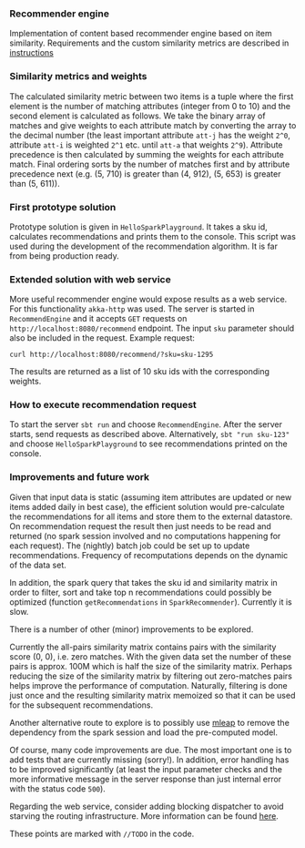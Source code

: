 ### Recommender engine
Implementation of content based recommender engine based on item similarity.
Requirements and the custom similarity metrics are described in [instructions](./instructions.md)

### Similarity metrics and weights
The calculated similarity metric between two items is a tuple where the first element is the number of
matching attributes (integer from 0 to 10) and the second element is calculated as follows. We take the binary
array of matches and give weights to each attribute match by converting the array to the decimal number
(the least important attribute `att-j` has the weight `2^0`, attribute `att-i` is weighted `2^1` etc.
until `att-a` that weights `2^9`).
Attribute precedence is then calculated by summing the weights for each attribute match.
Final ordering sorts by the number of matches first and by attribute precedence next
(e.g. (5, 710) is greater than (4, 912), (5, 653) is greater than (5, 611)).

### First prototype solution
Prototype solution is given in `HelloSparkPlayground`. It takes a sku id, calculates recommendations
and prints them to the console. This script was used during the development of the recommendation algorithm.
It is far from being production ready.

### Extended solution with web service
More useful recommender engine would expose results as a web service. For this functionality `akka-http` was used.
The server is started in `RecommendEngine` and it accepts `GET` requests on `http://localhost:8080/recommend` endpoint.
The input `sku` parameter should also be included in the request. Example request:

`curl http://localhost:8080/recommend/?sku=sku-1295`

The results are returned as a list of 10 sku ids with the corresponding weights.

### How to execute recommendation request
To start the server `sbt run` and choose `RecommendEngine`. After the server starts, send requests as described above.
Alternatively, `sbt "run sku-123"` and choose `HelloSparkPlayground` to see recommendations printed on the console. 

### Improvements and future work
Given that input data is static (assuming item attributes are updated or new items added daily in best case),
the efficient solution would pre-calculate the recommendations for all items and store them to the external datastore.
On recommendation request the result then just needs to be read and returned (no spark session involved and
no computations happening for each request). The (nightly) batch job could be set up to update recommendations. Frequency of
recomputations depends on the dynamic of the data set.

In addition, the spark query that takes the sku id and similarity matrix in order to filter, sort and take top n recommendations
could possibly be optimized (function `getRecommendations` in `SparkRecommender`). Currently it is slow.

There is a number of other (minor) improvements to be explored.

Currently the all-pairs similarity matrix contains pairs with the similarity score (0, 0), i.e. zero matches.
With the given data set the number of these pairs is approx. 100M which is half the size of the similarity matrix.
Perhaps reducing the size of the similarity matrix by filtering out zero-matches pairs helps improve the performance of
computation. Naturally, filtering is done just once and the resulting similarity matrix memoized so that it can be used
for the subsequent recommendations.

Another alternative route to explore is to possibly use [mleap](https://github.com/combust/mleap)
to remove the dependency from the spark session and load the pre-computed model.

Of course, many code improvements are due. The most important one is to add tests that are currently missing (sorry!).
In addition, error handling has to be improved significantly (at least the input parameter checks and the more
informative message in the server response than just internal error with the status code `500`).

Regarding the web service, consider adding blocking dispatcher to avoid starving the routing infrastructure.
More information can be found [here](https://doc.akka.io/docs/akka-http/current/handling-blocking-operations-in-akka-http-routes.html).

These points are marked with `//TODO` in the code.
